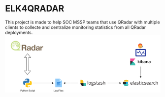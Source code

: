 # ELK4QRADAR
This project is made to help SOC MSSP teams that use QRadar with multiple clients to collecte and centralize monitoring statistics from all QRadar deployments. 
![Diagram](./images/ELK4QRADAR.png)